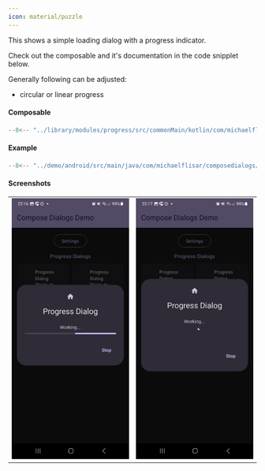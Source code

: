 ```yaml
---
icon: material/puzzle
---
```


This shows a simple loading dialog with a progress indicator.

Check out the composable and it's documentation in the code snipplet below.

Generally following can be adjusted:

* circular or linear progress

#### Composable

```kotlin
--8<-- "../library/modules/progress/src/commonMain/kotlin/com/michaelflisar/composedialogs/dialogs/progress/DialogProgress.kt:27:52"
```

#### Example

```kotlin
--8<-- "../demo/android/src/main/java/com/michaelflisar/composedialogs/demo/demos/ProgressDemos.kt:43:62"
```

#### Screenshots

| | |
|-|-|
| ![Screenshot](../screenshots/dark/demo_progress1.jpg) | ![Screenshot](../screenshots/dark/demo_progress2.jpg) |